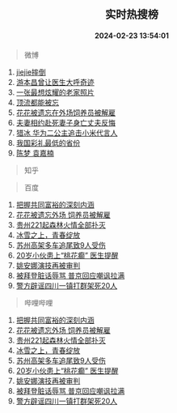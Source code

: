 <div align="center"><h2>实时热搜榜</h2><h4>2024-02-23 13:54:01</h4></div>

> 微博  

1. [jiejie摔倒](https://s.weibo.com/weibo?q=jiejie%E6%91%94%E5%80%92&t=31&band_rank=1&Refer=top)<br />
2. [游本昌曾让医生大呼奇迹](https://s.weibo.com/weibo?q=%23%E6%B8%B8%E6%9C%AC%E6%98%8C%E6%9B%BE%E8%AE%A9%E5%8C%BB%E7%94%9F%E5%A4%A7%E5%91%BC%E5%A5%87%E8%BF%B9%23&t=31&band_rank=2&Refer=top)<br />
3. [一张最想炫耀的老家照片](https://s.weibo.com/weibo?q=%23%E4%B8%80%E5%BC%A0%E6%9C%80%E6%83%B3%E7%82%AB%E8%80%80%E7%9A%84%E8%80%81%E5%AE%B6%E7%85%A7%E7%89%87%23&t=31&band_rank=3&Refer=top)<br />
4. [顶流都能被忘](https://s.weibo.com/weibo?q=%E9%A1%B6%E6%B5%81%E9%83%BD%E8%83%BD%E8%A2%AB%E5%BF%98&t=31&band_rank=4&Refer=top)<br />
5. [花花被遗忘在外场饲养员被解雇](https://s.weibo.com/weibo?q=%23%E8%8A%B1%E8%8A%B1%E8%A2%AB%E9%81%97%E5%BF%98%E5%9C%A8%E5%A4%96%E5%9C%BA%E9%A5%B2%E5%85%BB%E5%91%98%E8%A2%AB%E8%A7%A3%E9%9B%87%23&t=31&band_rank=5&Refer=top)<br />
6. [夫妻相约赴死妻子身亡丈夫反悔](https://s.weibo.com/weibo?q=%23%E5%A4%AB%E5%A6%BB%E7%9B%B8%E7%BA%A6%E8%B5%B4%E6%AD%BB%E5%A6%BB%E5%AD%90%E8%BA%AB%E4%BA%A1%E4%B8%88%E5%A4%AB%E5%8F%8D%E6%82%94%23&t=31&band_rank=6&Refer=top)<br />
7. [猎冰 华为二公主追击小米代言人](https://s.weibo.com/weibo?q=%E7%8C%8E%E5%86%B0%20%E5%8D%8E%E4%B8%BA%E4%BA%8C%E5%85%AC%E4%B8%BB%E8%BF%BD%E5%87%BB%E5%B0%8F%E7%B1%B3%E4%BB%A3%E8%A8%80%E4%BA%BA&t=31&band_rank=7&Refer=top)<br />
8. [我国彩礼最低的省份](https://s.weibo.com/weibo?q=%23%E6%88%91%E5%9B%BD%E5%BD%A9%E7%A4%BC%E6%9C%80%E4%BD%8E%E7%9A%84%E7%9C%81%E4%BB%BD%23&t=31&band_rank=8&Refer=top)<br />
9. [陈梦 袁嘉楠](https://s.weibo.com/weibo?q=%E9%99%88%E6%A2%A6%20%E8%A2%81%E5%98%89%E6%A5%A0&t=31&band_rank=9&Refer=top)<br />

> 知乎  


> 百度  

1. [把握共同富裕的深刻内涵](https://www.baidu.com/s?wd=%E6%8A%8A%E6%8F%A1%E5%85%B1%E5%90%8C%E5%AF%8C%E8%A3%95%E7%9A%84%E6%B7%B1%E5%88%BB%E5%86%85%E6%B6%B5&sa=fyb_news&rsv_dl=fyb_news)<br />
2. [花花被遗忘外场 饲养员被解雇](https://www.baidu.com/s?wd=%E8%8A%B1%E8%8A%B1%E8%A2%AB%E9%81%97%E5%BF%98%E5%A4%96%E5%9C%BA+%E9%A5%B2%E5%85%BB%E5%91%98%E8%A2%AB%E8%A7%A3%E9%9B%87&sa=fyb_news&rsv_dl=fyb_news)<br />
3. [贵州221起森林火情全部扑灭](https://www.baidu.com/s?wd=%E8%B4%B5%E5%B7%9E221%E8%B5%B7%E6%A3%AE%E6%9E%97%E7%81%AB%E6%83%85%E5%85%A8%E9%83%A8%E6%89%91%E7%81%AD&sa=fyb_news&rsv_dl=fyb_news)<br />
4. [冰雪之上，青春绽放](https://www.baidu.com/s?wd=%E5%86%B0%E9%9B%AA%E4%B9%8B%E4%B8%8A%EF%BC%8C%E9%9D%92%E6%98%A5%E7%BB%BD%E6%94%BE&sa=fyb_news&rsv_dl=fyb_news)<br />
5. [苏州高架多车追尾致9人受伤](https://www.baidu.com/s?wd=%E8%8B%8F%E5%B7%9E%E9%AB%98%E6%9E%B6%E5%A4%9A%E8%BD%A6%E8%BF%BD%E5%B0%BE%E8%87%B49%E4%BA%BA%E5%8F%97%E4%BC%A4&sa=fyb_news&rsv_dl=fyb_news)<br />
6. [20岁小伙患上“桃花癫” 医生提醒](https://www.baidu.com/s?wd=20%E5%B2%81%E5%B0%8F%E4%BC%99%E6%82%A3%E4%B8%8A%E2%80%9C%E6%A1%83%E8%8A%B1%E7%99%AB%E2%80%9D+%E5%8C%BB%E7%94%9F%E6%8F%90%E9%86%92&sa=fyb_news&rsv_dl=fyb_news)<br />
7. [姚安娜演技再被审判](https://www.baidu.com/s?wd=%E5%A7%9A%E5%AE%89%E5%A8%9C%E6%BC%94%E6%8A%80%E5%86%8D%E8%A2%AB%E5%AE%A1%E5%88%A4&sa=fyb_news&rsv_dl=fyb_news)<br />
8. [被拜登脏话辱骂 普京回应嘲讽拉满](https://www.baidu.com/s?wd=%E8%A2%AB%E6%8B%9C%E7%99%BB%E8%84%8F%E8%AF%9D%E8%BE%B1%E9%AA%82+%E6%99%AE%E4%BA%AC%E5%9B%9E%E5%BA%94%E5%98%B2%E8%AE%BD%E6%8B%89%E6%BB%A1&sa=fyb_news&rsv_dl=fyb_news)<br />
9. [警方辟谣四川一镇打群架死20人](https://www.baidu.com/s?wd=%E8%AD%A6%E6%96%B9%E8%BE%9F%E8%B0%A3%E5%9B%9B%E5%B7%9D%E4%B8%80%E9%95%87%E6%89%93%E7%BE%A4%E6%9E%B6%E6%AD%BB20%E4%BA%BA&sa=fyb_news&rsv_dl=fyb_news)<br />

> 哔哩哔哩  

1. [把握共同富裕的深刻内涵](https://www.baidu.com/s?wd=%E6%8A%8A%E6%8F%A1%E5%85%B1%E5%90%8C%E5%AF%8C%E8%A3%95%E7%9A%84%E6%B7%B1%E5%88%BB%E5%86%85%E6%B6%B5&sa=fyb_news&rsv_dl=fyb_news)<br />
2. [花花被遗忘外场 饲养员被解雇](https://www.baidu.com/s?wd=%E8%8A%B1%E8%8A%B1%E8%A2%AB%E9%81%97%E5%BF%98%E5%A4%96%E5%9C%BA+%E9%A5%B2%E5%85%BB%E5%91%98%E8%A2%AB%E8%A7%A3%E9%9B%87&sa=fyb_news&rsv_dl=fyb_news)<br />
3. [贵州221起森林火情全部扑灭](https://www.baidu.com/s?wd=%E8%B4%B5%E5%B7%9E221%E8%B5%B7%E6%A3%AE%E6%9E%97%E7%81%AB%E6%83%85%E5%85%A8%E9%83%A8%E6%89%91%E7%81%AD&sa=fyb_news&rsv_dl=fyb_news)<br />
4. [冰雪之上，青春绽放](https://www.baidu.com/s?wd=%E5%86%B0%E9%9B%AA%E4%B9%8B%E4%B8%8A%EF%BC%8C%E9%9D%92%E6%98%A5%E7%BB%BD%E6%94%BE&sa=fyb_news&rsv_dl=fyb_news)<br />
5. [苏州高架多车追尾致9人受伤](https://www.baidu.com/s?wd=%E8%8B%8F%E5%B7%9E%E9%AB%98%E6%9E%B6%E5%A4%9A%E8%BD%A6%E8%BF%BD%E5%B0%BE%E8%87%B49%E4%BA%BA%E5%8F%97%E4%BC%A4&sa=fyb_news&rsv_dl=fyb_news)<br />
6. [20岁小伙患上“桃花癫” 医生提醒](https://www.baidu.com/s?wd=20%E5%B2%81%E5%B0%8F%E4%BC%99%E6%82%A3%E4%B8%8A%E2%80%9C%E6%A1%83%E8%8A%B1%E7%99%AB%E2%80%9D+%E5%8C%BB%E7%94%9F%E6%8F%90%E9%86%92&sa=fyb_news&rsv_dl=fyb_news)<br />
7. [姚安娜演技再被审判](https://www.baidu.com/s?wd=%E5%A7%9A%E5%AE%89%E5%A8%9C%E6%BC%94%E6%8A%80%E5%86%8D%E8%A2%AB%E5%AE%A1%E5%88%A4&sa=fyb_news&rsv_dl=fyb_news)<br />
8. [被拜登脏话辱骂 普京回应嘲讽拉满](https://www.baidu.com/s?wd=%E8%A2%AB%E6%8B%9C%E7%99%BB%E8%84%8F%E8%AF%9D%E8%BE%B1%E9%AA%82+%E6%99%AE%E4%BA%AC%E5%9B%9E%E5%BA%94%E5%98%B2%E8%AE%BD%E6%8B%89%E6%BB%A1&sa=fyb_news&rsv_dl=fyb_news)<br />
9. [警方辟谣四川一镇打群架死20人](https://www.baidu.com/s?wd=%E8%AD%A6%E6%96%B9%E8%BE%9F%E8%B0%A3%E5%9B%9B%E5%B7%9D%E4%B8%80%E9%95%87%E6%89%93%E7%BE%A4%E6%9E%B6%E6%AD%BB20%E4%BA%BA&sa=fyb_news&rsv_dl=fyb_news)<br />
